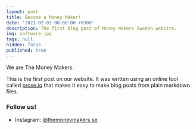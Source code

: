 ```yaml
---
layout: post
title: Become a Money Maker!
date: '2021-02-03 00:00:00 +0300'
description: The first blog post of Money Makers Sweden website.
img: software.jpg
tags: null
hidden: false
published: true
---
```


We are The Money Makers.

This is the first post on our website. It was written using an online tool called [prose.io](https://prose.io/#about) that makes it easy to make blog posts from plain markdown files.

### Follow us!

- Instagram: [@themoneymakers.se](https://www.instagram.com/themoneymakers.se)
